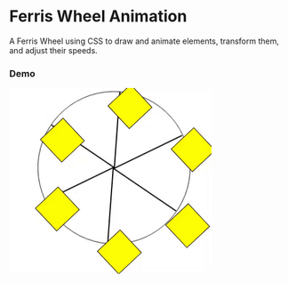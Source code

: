 # Ferris Wheel Animation
A Ferris Wheel using CSS to draw and animate elements, transform them, and adjust their speeds.

### Demo
![Ferris Wheel](./img/FerrisWheel_Demo_v1.0.gif)